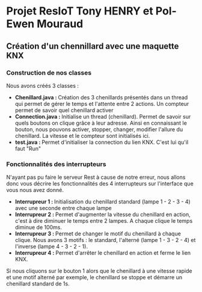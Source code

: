 # Projet ResIoT Tony HENRY et Pol-Ewen Mouraud
## Création d'un chennillard avec une maquette KNX

### Construction de nos classes

<p> 
 Nous avons créés 3 classes :
  <ul>
    <li><strong>Chenillard.java : </strong> Création des 3 chenillards présentés dans un thread qui permet de gérer le temps et l'attente entre 2 actions. 
    Un compteur permet de savoir quel chenillard activer</li>
    <li><strong>Connection.java  : </strong> Initialise un thread (chenillard). Permet de savoir sur quels boutons on clique grâce à leur adresse. Ainsi en connaissant le bouton, nous pouvons activer, stopper, changer, modifier l'allure du chenillard. La vitesse et le compteur sont initialisés ici. </li>
    <li><strong>test.java  : </strong> Permet d'initialiser la connection du lien KNX. C'est lui qu'il faut "Run"</li>
</ul>
        

### Fonctionnalités des interrupteurs

<p> N'ayant pas pu faire le serveur Rest à cause de notre erreur, nous allons donc vous décrire les fonctionnalités des 4 interrupteurs sur l'interface que vous nous avez donné.
  
  
  <ul>
    <li><strong>Interrupreur 1  : </strong> Initialisation du chenillard standard (lampe 1 - 2 - 3 - 4) avec une seconde entre chaque lampe </li>
    <li><strong>Interrupreur 2  : </strong> Permet d'augmenter la vitesse du chenillard en action, c'est à dire diminuer le temps entre 2 lampes. A chaque clique le temps diminue de 100ms.</li>
    <li><strong>Interrupreur 3  : </strong> Permet de changer le motif du chenillard à chaque clique. Nous avons 3 motifs : le standard, l'alterné (lampe 1 - 3 - 2 - 4) et l'inverse (lampe 4 - 3 - 2 - 1).</li>
    <li><strong>Interrupreur 4  : </strong> Permet d'arrêter le chenillard en action et ferme le lien KNX.</li>
</ul>
                        
                        
                       
                      
                      
 Si nous cliquons sur le bouton 1 alors que le chenillard à une vitesse rapide et une motif alterné par exemple, le chenillard se stoppe et démarre un chenillard standard de 1s.
</p>
